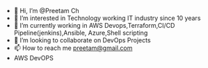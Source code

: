 - 👋 Hi, I’m @Preetam Ch
- 👀 I’m interested in Technology working IT industry since 10 years
- 🌱 I’m currently working in AWS Devops,Terraform,CI/CD Pipeline(jenkins),Ansible, Azure,Shell scripting
- 💞️ I’m looking to collaborate on DevOps Projects
- 📫 How to reach me preetam@gmail.com
- AWS DevOPS

<!---
Preetam6126/Preetam6126 is a ✨ special ✨ repository because its `README.md` (this file) appears on your GitHub profile.
You can click the Preview link to take a look at your changes.
--->
